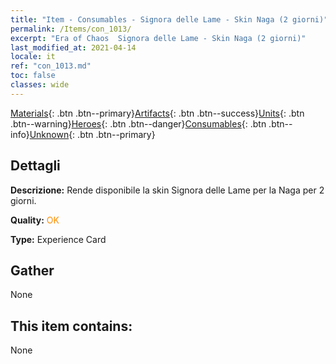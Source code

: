 ```yaml
---
title: "Item - Consumables - Signora delle Lame - Skin Naga (2 giorni)"
permalink: /Items/con_1013/
excerpt: "Era of Chaos  Signora delle Lame - Skin Naga (2 giorni)"
last_modified_at: 2021-04-14
locale: it
ref: "con_1013.md"
toc: false
classes: wide
---
```

 [Materials](/it/Items/){: .btn .btn--primary}[Artifacts](/it/Items/Artifacts/){: .btn .btn--success}[Units](/it/Items/Units/){: .btn .btn--warning}[Heroes](/it/Items/Heroes/){: .btn .btn--danger}[Consumables](/it/Items/Consumables/){: .btn .btn--info}[Unknown](/it/Items/Unknown/){: .btn .btn--primary}

## Dettagli
 **Descrizione:** Rende disponibile la skin Signora delle Lame per la Naga per 2 giorni.

 **Quality:** <span style="color: #FF8C00">OK</span>

 **Type:** Experience Card

## Gather

  None

## This item contains:

  None

